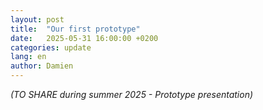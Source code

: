 ```yaml
---
layout: post
title:  "Our first prototype"
date:   2025-05-31 16:00:00 +0200
categories: update
lang: en
author: Damien
---
```

<em>(TO SHARE during summer 2025 - Prototype presentation)</em>